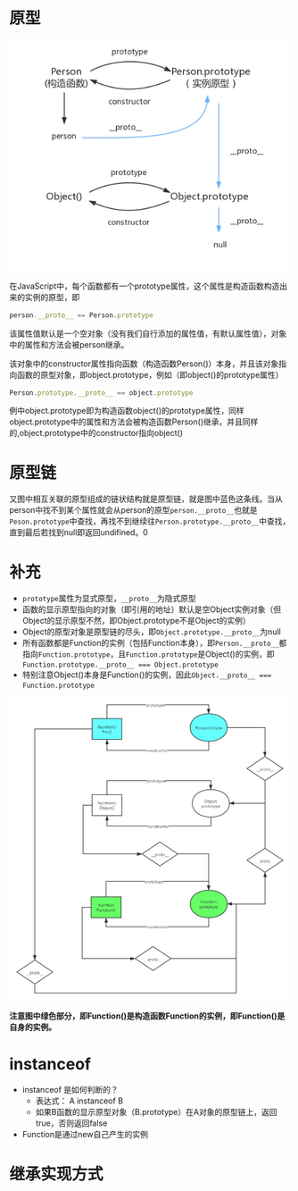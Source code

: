 # 原型

![原型链1](image/JS/原型链1.webp)

​	在JavaScript中，每个函数都有一个prototype属性，这个属性是构造函数构造出来的实例的原型，即

````javascript
person.__proto__ == Person.prototype
````

该属性值默认是一个空对象（没有我们自行添加的属性值，有默认属性值），对象中的属性和方法会被person继承。

该对象中的constructor属性指向函数（构造函数Person()）本身，并且该对象指向函数的原型对象，即object.prototype，例如（即object()的prototype属性）

````javascript
Person.prototype.__proto__ == object.prototype
````

例中object.prototype即为构造函数object()的prototype属性，同样object.prototype中的属性和方法会被构造函数Person()继承，并且同样的,object.prototype中的constructor指向object()

# 原型链

​	又图中相互关联的原型组成的链状结构就是原型链，就是图中蓝色这条线。当从person中找不到某个属性就会从person的原型``person.__proto__``也就是``Peson.prototype``中查找，再找不到继续往``Person.prototype.__proto__``中查找，直到最后若找到null即返回undifined。0

# 补充 

* `prototype`属性为显式原型，`__proto__`为隐式原型
* 函数的显示原型指向的对象（即引用的地址）默认是空Object实例对象（但Object的显示原型不然，即Object.prototype不是Object的实例）
* Object的原型对象是原型链的尽头，即`Object.prototype.__proto__`为null
* 所有函数都是Function的实例（包括Function本身），即`Person.__proto__`都指向`Function.prototype`，且`Function.prototype`是Object()的实例，即`Function.prototype.__proto__ === Object.prototype`
* 特别注意Object()本身是Function()的实例，因此`Object.__proto__ === Function.prototype`

![原型链图](image/JS/原型链图.png)

**注意图中绿色部分，即Function()是构造函数Function的实例，即Function()是自身的实例。**

# instanceof

* instanceof 是如何判断的？
  * 表达式： A instanceof B
  * 如果B函数的显示原型对象（B.prototype）在A对象的原型链上，返回true，否则返回false 
* Function是通过new自己产生的实例

# 继承实现方式